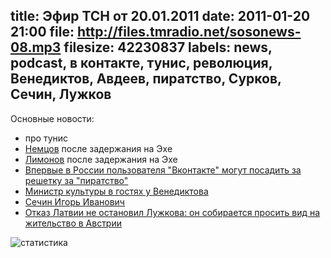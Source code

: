title: Эфир ТСН от 20.01.2011
date: 2011-01-20 21:00
file: http://files.tmradio.net/sosonews-08.mp3
filesize: 42230837
labels: news, podcast, в контакте, тунис, революция, Венедиктов, Авдеев, пиратство, Сурков, Сечин, Лужков
---
Основные новости:

<ul>
<li>про тунис</li>
<li><a href="http://echo.msk.ru/programs/albac/741697-echo/">Немцов</a> после задержания на Эхе</li>
<li><a href="http://echo.msk.ru/programs/personalno/742044-echo/">Лимонов</a> после задержания на Эхе</li>
<li><a href="http://txt.newsru.com/russia/19jan2011/sud.html">Впервые в России пользователя "Вконтакте" могут посадить за решетку за "пиратство"</a></li>
<li><a href="http://echo.msk.ru/programs/exit/742651-echo/">Министр культуры в гостях у Венедиктова</a></li>
<li><a href="http://ru.wikipedia.org/wiki/Сечин,_Игорь_Иванович">Сечин Игорь Иванович</a></li>
<li><a href="http://txt.newsru.com/russia/19jan2011/luzhkov_further.html">Отказ Латвии не остановил Лужкова: он собирается просить вид на жительство в Австрии</a></li>
</ul>

![статистика](http://files.tmradio.net/sosonews-08.png)
